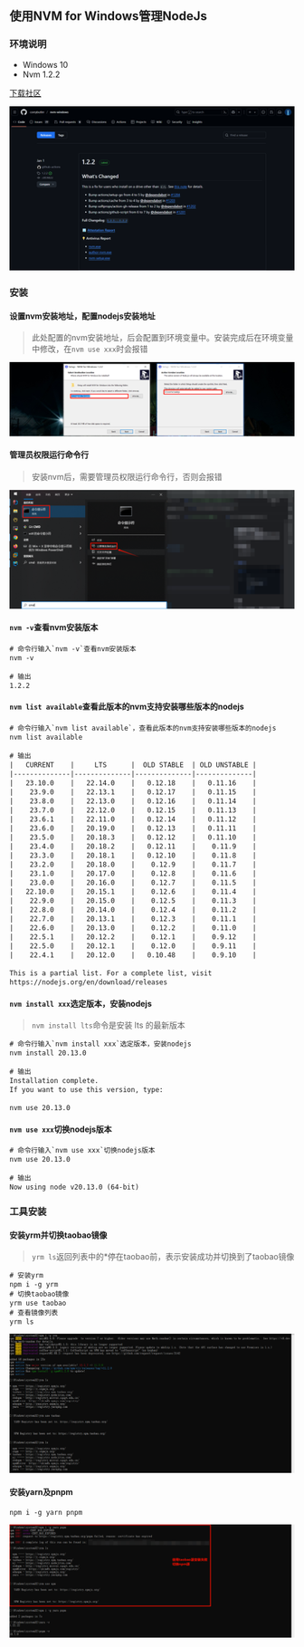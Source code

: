 ## 使用NVM for Windows管理NodeJs

### 环境说明
* Windows 10
* Nvm 1.2.2

[下载社区](https://github.com/coreybutler/nvm-windows/releases)

![github下载](../resource/nvm/nvm-github下载.png)

### 安装
#### 设置nvm安装地址，配置nodejs安装地址
> 此处配置的nvm安装地址，后会配置到环境变量中。安装完成后在环境变量中修改，在`nvm use xxx`时会报错

![安装位置配置](../resource/nvm/nvm-安装位置配置.png)

#### 管理员权限运行命令行
> 安装nvm后，需要管理员权限运行命令行，否则会报错

![管理员权限运行命令行窗口](../resource/nvm/nvm-管理员权限运行命令行窗口.png)

#### `nvm -v`查看nvm安装版本
```shell
# 命令行输入`nvm -v`查看nvm安装版本
nvm -v

# 输出
1.2.2
```

#### `nvm list available`查看此版本的nvm支持安装哪些版本的nodejs
```shell
# 命令行输入`nvm list available`，查看此版本的nvm支持安装哪些版本的nodejs
nvm list available

# 输出
|   CURRENT    |     LTS      |  OLD STABLE  | OLD UNSTABLE |
|--------------|--------------|--------------|--------------|
|   23.10.0    |   22.14.0    |   0.12.18    |   0.11.16    |
|    23.9.0    |   22.13.1    |   0.12.17    |   0.11.15    |
|    23.8.0    |   22.13.0    |   0.12.16    |   0.11.14    |
|    23.7.0    |   22.12.0    |   0.12.15    |   0.11.13    |
|    23.6.1    |   22.11.0    |   0.12.14    |   0.11.12    |
|    23.6.0    |   20.19.0    |   0.12.13    |   0.11.11    |
|    23.5.0    |   20.18.3    |   0.12.12    |   0.11.10    |
|    23.4.0    |   20.18.2    |   0.12.11    |    0.11.9    |
|    23.3.0    |   20.18.1    |   0.12.10    |    0.11.8    |
|    23.2.0    |   20.18.0    |    0.12.9    |    0.11.7    |
|    23.1.0    |   20.17.0    |    0.12.8    |    0.11.6    |
|    23.0.0    |   20.16.0    |    0.12.7    |    0.11.5    |
|   22.10.0    |   20.15.1    |    0.12.6    |    0.11.4    |
|    22.9.0    |   20.15.0    |    0.12.5    |    0.11.3    |
|    22.8.0    |   20.14.0    |    0.12.4    |    0.11.2    |
|    22.7.0    |   20.13.1    |    0.12.3    |    0.11.1    |
|    22.6.0    |   20.13.0    |    0.12.2    |    0.11.0    |
|    22.5.1    |   20.12.2    |    0.12.1    |    0.9.12    |
|    22.5.0    |   20.12.1    |    0.12.0    |    0.9.11    |
|    22.4.1    |   20.12.0    |   0.10.48    |    0.9.10    |

This is a partial list. For a complete list, visit https://nodejs.org/en/download/releases
```

#### `nvm install xxx`选定版本，安装nodejs
> `nvm install lts`命令是安装 lts 的最新版本
```shell
# 命令行输入`nvm install xxx`选定版本，安装nodejs
nvm install 20.13.0

# 输出
Installation complete.
If you want to use this version, type:

nvm use 20.13.0
```

#### `nvm use xxx`切换nodejs版本
```shell
# 命令行输入`nvm use xxx`切换nodejs版本
nvm use 20.13.0

# 输出
Now using node v20.13.0 (64-bit)
```

### 工具安装
#### 安装yrm并切换taobao镜像
> `yrm ls`返回列表中的*停在taobao前，表示安装成功并切换到了taobao镜像
```shell
# 安装yrm
npm i -g yrm
# 切换taobao镜像
yrm use taobao
# 查看镜像列表
yrm ls
```

![安装yrm并切换taobao镜像](../resource/nvm/nvm-安装yrm并切换taobao镜像.png)

#### 安装yarn及pnpm
```shell
npm i -g yarn pnpm
```
![yarn与pnpm安装](../resource/nvm/nvm-yarn与pnpm安装.png)
